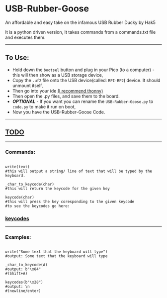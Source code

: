 # USB-Rubber-Goose
An affordable and easy take on the infamous USB Rubber Ducky by Hak5

It is a python driven version,
It takes commands from a commands.txt file and executes them.

<hr>

## To Use:
- Hold down the `bootsel` button and plug in your Pico (to a computer) - this will then show as a USB storage device, 
- Copy the `.uf2` file onto the USB device(called: `RPI-RP2`) device. It should unmount itself,
- Then go into your ide [(I recommend thonny)](https://www.raspberrypi.org/documentation/pico/getting-started/)
- Then open the .py files, and save them to the board.
- ***OPTIONAL*** - If you want you can rename the `USB-Rubber-Goose.py` to `code.py` to make it run on boot,
- Now you have the USB-Rubber-Goose Code.

<hr>

## [TODO](TODO)

<hr>

### Commands:

```

write(text)
#this will output a string/ line of text that will be typed by the keyboard.

_char_to_keycode(char)
#this will return the keycode for the given key

keycode(char)
#this will press the key coresponding to the given keycode
#to see the keycodes go here: 
```
### [keycodes](keycodes) 

<hr>

### Examples:
```

write("Some text that the keyboard will type")
#output: Some text that the keyboard will type

_char_to_keycode(A)
#output: b"\x84"
#(Shift+A)

keycodes(b"\x28")
#output: \n 
#(newline/enter)

```
